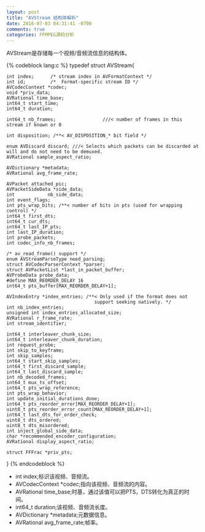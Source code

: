 ```yaml
---
layout: post
title: "AVStream 结构体解析"
date: 2016-07-03 04:31:41 -0700
comments: true
categories: FFMPEG源码分析
---
```

AVStream是存储每一个视频/音频流信息的结构体。
<!--more-->

{% codeblock lang:c %}
typedef struct AVStream{

    int index;    	/* stream index in AVFormatContext */
    int id;			/*  Format-specific stream ID */
    AVCodecContext *codec;
    void *priv_data;
    AVRational time_base;
    int64_t start_time;
    int64_t duration;

    int64_t nb_frames;                 ///< number of frames in this stream if known or 0

    int disposition; /**< AV_DISPOSITION_* bit field */

    enum AVDiscard discard; ///< Selects which packets can be discarded at will and do not need to be demuxed.
    AVRational sample_aspect_ratio;

    AVDictionary *metadata;
    AVRational avg_frame_rate;

    AVPacket attached_pic;
    AVPacketSideData *side_data;
    int            nb_side_data;
    int event_flags;
    int pts_wrap_bits; /**< number of bits in pts (used for wrapping control) */
    int64_t first_dts;
    int64_t cur_dts;
    int64_t last_IP_pts;
    int last_IP_duration;
    int probe_packets;
    int codec_info_nb_frames;

    /* av_read_frame() support */
    enum AVStreamParseType need_parsing;
    struct AVCodecParserContext *parser;
    struct AVPacketList *last_in_packet_buffer;
    AVProbeData probe_data;
	#define MAX_REORDER_DELAY 16
    int64_t pts_buffer[MAX_REORDER_DELAY+1];

    AVIndexEntry *index_entries; /**< Only used if the format does not
                                    support seeking natively. */
    int nb_index_entries;
    unsigned int index_entries_allocated_size;
    AVRational r_frame_rate;
    int stream_identifier;

    int64_t interleaver_chunk_size;
    int64_t interleaver_chunk_duration;
    int request_probe;
    int skip_to_keyframe;
    int skip_samples;
    int64_t start_skip_samples;
    int64_t first_discard_sample;
    int64_t last_discard_sample;
    int nb_decoded_frames;
    int64_t mux_ts_offset;
    int64_t pts_wrap_reference;
    int pts_wrap_behavior;
    int update_initial_durations_done;
    int64_t pts_reorder_error[MAX_REORDER_DELAY+1];
    uint8_t pts_reorder_error_count[MAX_REORDER_DELAY+1];
    int64_t last_dts_for_order_check;
    uint8_t dts_ordered;
    uint8_t dts_misordered;
    int inject_global_side_data;
    char *recommended_encoder_configuration;
    AVRational display_aspect_ratio;

    struct FFFrac *priv_pts;

}
{% endcodeblock %}

* int index;标识该视频、音频流。  
* AVCodecContext *codec;指向该视频、音频流的内容。  
* AVRational time_base;时基，通过该值可以把PTS，DTS转化为真正的时间。
* int64_t duration;该视频、音频流长度。  
* AVDictionary *metadata;元数据信息。  
* AVRational avg_frame_rate;帧率。  

